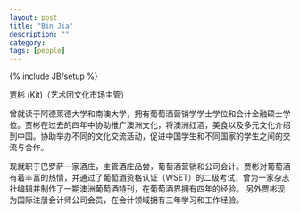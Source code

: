 ```yaml
---
layout: post
title: "Bin Jia"
description: ""
category: 
tags: [people]
---
```

{% include JB/setup %}



贾彬 (Kit)（艺术团文化市场主管）


曾就读于阿德莱德大学和南澳大学，拥有葡萄酒营销学学士学位和会计金融硕士学位。贾彬在过去的四年中协助推广澳洲文化，将澳洲红酒，美食以及多元文化介绍到中国。协助举办不同的文化交流活动，促进中国学生和不同国家的学生之间的交流与合作。

现就职于巴罗萨一家酒庄，主管酒庄品尝，葡萄酒营销和公司会计。贾彬对葡萄酒有着丰富的热情，并通过了葡萄酒资格认证（WSET）的二级考试，曾为一家杂志社编辑并制作了一期澳洲葡萄酒特刊，在葡萄酒界拥有四年的经验。 另外贾彬现为国际注册会计师公司会员，在会计领域拥有三年学习和工作经验。
